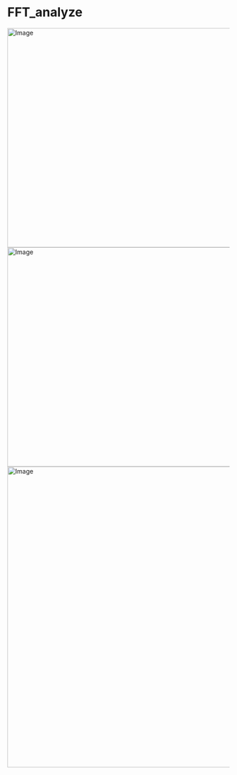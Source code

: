 # FFT_analyze

<img width="596" height="497" alt="Image" src="https://github.com/user-attachments/assets/53e247c4-0dc1-4a3c-9945-bdf666c2cb80" />

<img width="603" height="497" alt="Image" src="https://github.com/user-attachments/assets/bbe3c401-5bd8-4884-ace5-797c7ae7a9a9" />

<img width="1078" height="682" alt="Image" src="https://github.com/user-attachments/assets/92bd0f90-a609-4b06-95cc-a0a13c0cff53" />


